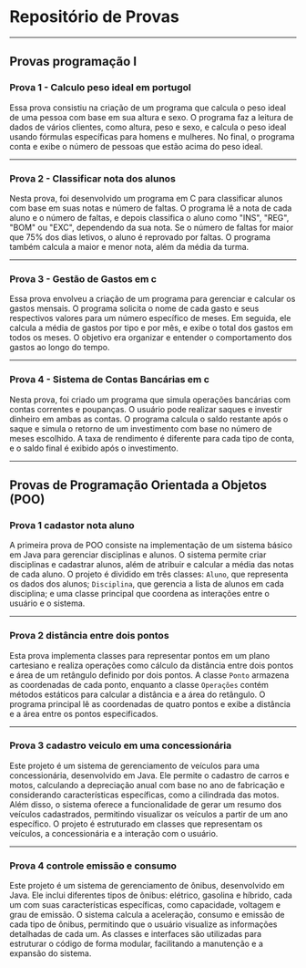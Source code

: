 <h1>Repositório de Provas</h1>

<hr>

<h2>Provas programação I</h2>

<h3>Prova 1 - Calculo peso ideal em portugol</h3>
<p>Essa prova consistiu na criação de um programa que calcula o peso ideal de uma pessoa com base em sua altura e sexo. O programa faz a leitura de dados de vários clientes, como altura, peso e sexo, e calcula o peso ideal usando fórmulas específicas para homens e mulheres. No final, o programa conta e exibe o número de pessoas que estão acima do peso ideal.</p>

<hr>

<h3>Prova 2 - Classificar nota dos alunos</h3>
<p>Nesta prova, foi desenvolvido um programa em C para classificar alunos com base em suas notas e número de faltas. O programa lê a nota de cada aluno e o número de faltas, e depois classifica o aluno como "INS", "REG", "BOM" ou "EXC", dependendo da sua nota. Se o número de faltas for maior que 75% dos dias letivos, o aluno é reprovado por faltas. O programa também calcula a maior e menor nota, além da média da turma.</p>

<hr>

<h3>Prova 3 - Gestão de Gastos em c</h3>
<p>Essa prova envolveu a criação de um programa para gerenciar e calcular os gastos mensais. O programa solicita o nome de cada gasto e seus respectivos valores para um número específico de meses. Em seguida, ele calcula a média de gastos por tipo e por mês, e exibe o total dos gastos em todos os meses. O objetivo era organizar e entender o comportamento dos gastos ao longo do tempo.</p>

<hr>

<h3>Prova 4 - Sistema de Contas Bancárias em c</h3>
<p>Nesta prova, foi criado um programa que simula operações bancárias com contas correntes e poupanças. O usuário pode realizar saques e investir dinheiro em ambas as contas. O programa calcula o saldo restante após o saque e simula o retorno de um investimento com base no número de meses escolhido. A taxa de rendimento é diferente para cada tipo de conta, e o saldo final é exibido após o investimento.</p>

<hr>

<h2>Provas de Programação Orientada a Objetos (POO)</h2>

<h3>Prova 1 cadastor nota aluno</h3>
<p>
A primeira prova de POO consiste na implementação de um sistema básico em Java para gerenciar disciplinas e alunos. 
O sistema permite criar disciplinas e cadastrar alunos, além de atribuir e calcular a média das notas de cada aluno. 
O projeto é dividido em três classes: <code>Aluno</code>, que representa os dados dos alunos; <code>Disciplina</code>, 
que gerencia a lista de alunos em cada disciplina; e uma classe principal que coordena as interações entre o usuário e o sistema.
</p>

<hr>

<h3>Prova 2 distância  entre dois pontos</h3>
<p>Esta prova implementa classes para representar pontos em um plano cartesiano e realiza operações como cálculo da distância entre dois pontos e área de um retângulo definido por dois pontos. A classe <code>Ponto</code> armazena as coordenadas de cada ponto, enquanto a classe <code>Operações</code> contém métodos estáticos para calcular a distância e a área do retângulo. O programa principal lê as coordenadas de quatro pontos e exibe a distância e a área entre os pontos especificados.</p>

<hr>

<h3>Prova 3 cadastro veiculo em uma concessionária</h3>
<p>Este projeto é um sistema de gerenciamento de veículos para uma concessionária, desenvolvido em Java. Ele permite o cadastro de carros e motos, calculando a depreciação anual com base no ano de fabricação e considerando características específicas, como a cilindrada das motos. Além disso, o sistema oferece a funcionalidade de gerar um resumo dos veículos cadastrados, permitindo visualizar os veículos a partir de um ano específico. O projeto é estruturado em classes que representam os veículos, a concessionária e a interação com o usuário.</p>

<hr>

<h3>Prova 4 controle emissão e consumo</h3>
<p>Este projeto é um sistema de gerenciamento de ônibus, desenvolvido em Java. Ele inclui diferentes tipos de ônibus: elétrico, gasolina e híbrido, cada um com suas características específicas, como capacidade, voltagem e grau de emissão. O sistema calcula a aceleração, consumo e emissão de cada tipo de ônibus, permitindo que o usuário visualize as informações detalhadas de cada um. As classes e interfaces são utilizadas para estruturar o código de forma modular, facilitando a manutenção e a expansão do sistema.</p>




